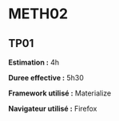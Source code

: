 # METH02
## TP01

__Estimation :__ 4h

__Duree effective :__ 5h30

__Framework utilisé :__ Materialize

__Navigateur utilisé :__ Firefox 
